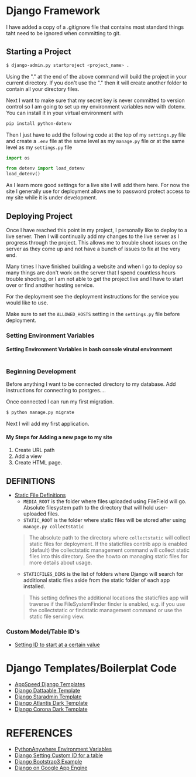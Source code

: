 # Django Framework

I have added a copy of a .gitignore file that contains most standard things taht need to be ignored when committing to git.

## Starting a Project
```bash
$ django-admin.py startproject <project_name> .
```
Using the "." at the end of the above command will build the project in your current directory.
If you don't use the "." then it will create another folder to contain all your directory files.

Next I want to make sure that my secret key is never committed to version control so I am
going to set up my environment variables now with dotenv. You can install it in your
virtual environment with
```bash
pip install python-dotenv
```

Then I just have to add the following code at the top of my `settings.py` file and
create a `.env` file at the same level as my `manage.py` file or at the same level
as my `settings.py` file

```python
import os

from dotenv import load_dotenv
load_dotenv()
```
As I learn more good settings for a live site I will add them here. For now
the site I generally use for deployment allows me to password protect access
to my site while it is under development.

## Deploying Project
Once I have reached this point in my project, I personally like to deploy to
a live server. Then I will continually add my changes to the live server as I
progress through the project. This allows me to trouble shoot issues on the
server as they come up and not have a bunch of issues to fix at the very end.

Many times I have finished building a website and when I go to deploy so many
things are don't work on the server that I spend countless hours trouble
shooting, or I am not able to get the project live and I have to start over
or find another hosting service.

For the deployment see the deployment instructions for the service you would
like to use.

Make sure to set the `ALLOWED_HOSTS` setting in the `settings.py` file before
deployment.

### Setting Environment Variables

#### Setting Environment Variables in bash console virutal environment
```bash

```

### Beginning Development

Before anything I want to be connected directory to my database. Add
instructions for connecting to postgres....

Once connected I can run my first migration.
```bash
$ python manage.py migrate
```
Next I will add my first application.

#### My Steps for Adding a new page to my site
1. Create URL path
2. Add a view
3. Create HTML page.


## DEFINITIONS
* [Static File Definitions](https://stackoverflow.com/questions/24022558/differences-between-staticfiles-dir-static-root-and-media-root)
    * `MEDIA_ROOT` is the folder where files uploaded using FileField will go.
    Absolute filesystem path to the directory that will hold user-uploaded files.
    * `STATIC_ROOT` is the folder where static files will be stored after using 
    `manage.py collectstatic`
    > The absolute path to the directory where `collectstatic` will collect 
    > static files for deployment. 
    > If the staticfiles contrib app is enabled (default) the collectstatic 
    > management command will collect static files into this directory. 
    > See the howto on managing static files for more details about usage.
    * `STATICFILES_DIRS` is the list of folders where Django will search for 
    additional static files aside from the static folder of each app installed.
    >This setting defines the additional locations the staticfiles app will 
    > traverse if the FileSystemFinder finder is enabled, e.g. if you use the 
    > collectstatic or findstatic management command or use the static file 
    > serving view.



### Custom Model/Table ID's
* [Setting ID to start at a certain value](https://stackoverflow.com/questions/117800/how-to-get-django-autofields-to-start-at-a-higher-number)

# Django Templates/Boilerplat Code
* [AppSpeed Django Templates](https://appseed.us/django)
* [Django Dattaable Template](https://github.com/app-generator/django-dashboard-dattaable)
* [Django Staradmin Template](https://github.com/app-generator/django-dashboard-staradmin)
* [Django Atlantis Dark Template](https://appseed.us/admin-dashboards/django-dashboard-atlantis-dark)
* [Django Corona Dark Template](https://appseed.us/admin-dashboards/django-dashboard-corona-dark)


# REFERENCES
* [PythonAnywhere Environment Variables](https://help.pythonanywhere.com/pages/environment-variables-for-web-apps/)
* [Django Setting Custom ID for a table](https://techstream.org/Web-Development/Custom-Auto-Increment-Field-Django)
* [Django Bootstrap3 Example](https://www.dev2qa.com/django-bootstrap3-example/)
* [Django on Google App Engine](https://medium.com/bluekiri/gae-django-3-0-production-ready-app-using-cookiecutter-in-5-minutes-adb6c35a2b3e)